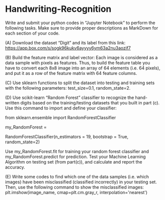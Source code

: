 # Handwriting-Recognition

Write and submit your python codes in “Jupyter Notebook” to perform the following tasks. Make sure to provide proper descriptions as MarkDown for each section of your code.

(A) Download the dataset “Digit” and its label from this link: https://app.box.com/s/sogk96kukv6ayyyy6ym63a2nu3aozif7

(B) Build the feature matrix and label vector: Each image is considered as a data sample with pixels as features. Thus, to build the feature table you have to convert each 8x8 image into an array of 64 elements (i.e. 64 pixels), and put it as a row of the feature matrix with 64 feature columns.

(C) Use sklearn functions to split the dataset into testing and training sets with the following parameters: test_size=0.1, random_state=2.

(D) Use scikit-learn “Random Forest” classifier to recognize the hand-written digits based on the training/testing datasets that you built in part (c). Use this command to import and define your classifier:

from sklearn.ensemble import RandomForestClassifier

my_RandomForest =

RandomForestClassifier(n_estimators = 19, bootstrap = True, random_state=2)

Use my_RandomForest.fit for training your random forest classifier and my_RandomForest.predict for prediction. Test your Machine Learning Algorithm on testing set (from part(c)), and calculate and report the accuracy.

(E) Write some codes to find which one of the data samples (i.e. which images) have been misclassified (classified incorrectly) in your testing set. Then, use the following command to show the misclassified images: plt.imshow(image_name, cmap=plt.cm.gray_r, interpolation='nearest')
